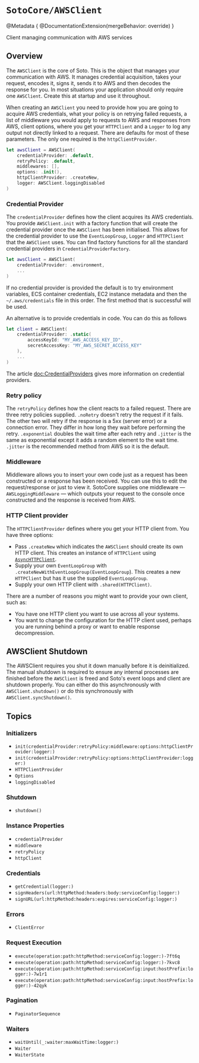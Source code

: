# ``SotoCore/AWSClient``

@Metadata {
    @DocumentationExtension(mergeBehavior: override)
}

Client managing communication with AWS services

## Overview

The `AWSClient` is the core of Soto. This is the object that manages your communication with AWS. It manages credential acquisition, takes your request, encodes it, signs it, sends it to AWS and then decodes the response for you. In most situations your application should only require one `AWSClient`. Create this at startup and use it throughout.

When creating an `AWSClient` you need to provide how you are going to acquire AWS credentials, what your policy is on retrying failed requests, a list of middleware you would apply to requests to AWS and responses from AWS, client options, where you get your `HTTPClient` and a `Logger` to log any output not directly linked to a request. There are defaults for most of these parameters. The only one required is the `httpClientProvider`.

```swift
let awsClient = AWSClient(
    credentialProvider: .default,
    retryPolicy: .default,
    middlewares: [],
    options: .init(),
    httpClientProvider: .createNew,
    logger: AWSClient.loggingDisabled
)
```

### Credential Provider

The `credentialProvider` defines how the client acquires its AWS credentials. You provide `AWSClient.init` with a factory function that will create the credential provider once the `AWSClient` has been initialised. This allows for the credential provider to use the `EventLoopGroup`, `Logger` and `HTTPClient` that the `AWSClient` uses. You can find factory functions for all the standard credential providers in ``CredentialProviderFactory``.

```swift
let awsClient = AWSClient(
    credentialProvider: .environment, 
    ...
)
```

If no credential provider is provided the default is to try environment variables, ECS container credentials, EC2 instance metadata and then the `~/.aws/credentials` file in this order. The first method that is successful will be used.

An alternative is to provide credentials in code. You can do this as follows

```swift
let client = AWSClient(
    credentialProvider: .static(
        accessKeyId: "MY_AWS_ACCESS_KEY_ID",
        secretAccessKey: "MY_AWS_SECRET_ACCESS_KEY"
    ),
    ...
)
```
The article <doc:CredentialProviders> gives more information on credential providers.

### Retry policy

The `retryPolicy` defines how the client reacts to a failed request. There are three retry policies supplied. `.noRetry` doesn't retry the request if it fails. The other two will retry if the response is a 5xx (server error) or a connection error. They differ in how long they wait before performing the retry. `.exponential` doubles the wait time after each retry and `.jitter` is the same as exponential except it adds a random element to the wait time. `.jitter` is the recommended method from AWS so it is the default.

### Middleware

Middleware allows you to insert your own code just as a request has been constructed or a response has been received. You can use this to edit the request/response or just to view it. SotoCore supplies one middleware — `AWSLoggingMiddleware` — which outputs your request to the console once constructed and the response is received from AWS.

### HTTP Client provider

The `HTTPClientProvider` defines where you get your HTTP client from. You have three options:

- Pass `.createNew` which indicates the `AWSClient` should create its own HTTP client. This creates an instance of `HTTPClient` using [`AsyncHTTPClient`](https://github.com/swift-server/async-http.client).
- Supply your own `EventLoopGroup` with `.createNewWithEventLoopGroup(EventLoopGroup`). This creates a new `HTTPClient` but has it use the supplied `EventLoopGroup`.
- Supply your own HTTP client with `.shared(HTTPClient)`. 

There are a number of reasons you might want to provide your own client, such as:

- You have one HTTP client you want to use across all your systems.
- You want to change the configuration for the HTTP client used, perhaps you are running behind a proxy or want to enable response decompression.

## AWSClient Shutdown

The AWSClient requires you shut it down manually before it is deinitialized. The manual shutdown is required to ensure any internal processes are finished before the `AWSClient` is freed and Soto's event loops and client are shutdown properly. You can either do this asynchronously with `AWSClient.shutdown()` or do this synchronously with `AWSClient.syncShutdown()`.

## Topics

### Initializers

- ``init(credentialProvider:retryPolicy:middleware:options:httpClientProvider:logger:)``
- ``init(credentialProvider:retryPolicy:options:httpClientProvider:logger:)``
- ``HTTPClientProvider``
- ``Options``
- ``loggingDisabled``

### Shutdown

- ``shutdown()``

### Instance Properties

- ``credentialProvider``
- ``middleware``
- ``retryPolicy``
- ``httpClient``

### Credentials

- ``getCredential(logger:)``
- ``signHeaders(url:httpMethod:headers:body:serviceConfig:logger:)``
- ``signURL(url:httpMethod:headers:expires:serviceConfig:logger:)``

### Errors

- ``ClientError``

### Request Execution

- ``execute(operation:path:httpMethod:serviceConfig:logger:)-7ft6q``
- ``execute(operation:path:httpMethod:serviceConfig:logger:)-7kvc8``
- ``execute(operation:path:httpMethod:serviceConfig:input:hostPrefix:logger:)-7w1r1``
- ``execute(operation:path:httpMethod:serviceConfig:input:hostPrefix:logger:)-42qyk``

### Pagination

- ``PaginatorSequence``

### Waiters

- ``waitUntil(_:waiter:maxWaitTime:logger:)``
- ``Waiter``
- ``WaiterState``
